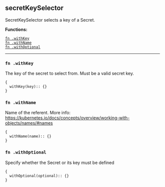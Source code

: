 
## secretKeySelector
SecretKeySelector selects a key of a Secret.

**Functions:**

[`fn .withKey`](#fn-withkey)  
[`fn .withName`](#fn-withname)  
[`fn .withOptional`](#fn-withoptional)  

---


### `fn .withKey`
The key of the secret to select from.  Must be a valid secret key.
```jsonnet
{
  withKey(key):: {}
}
```

### `fn .withName`
Name of the referent. More info: https://kubernetes.io/docs/concepts/overview/working-with-objects/names/#names
```jsonnet
{
  withName(name):: {}
}
```

### `fn .withOptional`
Specify whether the Secret or its key must be defined
```jsonnet
{
  withOptional(optional):: {}
}
```


